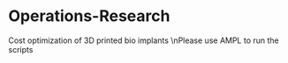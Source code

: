 # Operations-Research
Cost optimization of 3D printed bio implants
\nPlease use AMPL to run the scripts
